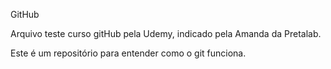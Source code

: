 GitHub

Arquivo teste curso gitHub pela Udemy, indicado pela Amanda da Pretalab.

Este é um repositório para entender como o git funciona.



